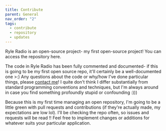 ```yaml
---
title: Contribute
parent: General
nav_order: "2"
tags:
  - contribute
  - repository
  - updates
---
```


Ryle Radio is an open-source project- my first open-source project! You can access the repository here.

The code in Ryle Radio has been fully commented and documented- if this is going to be my first open source repo, it'll certainly be a well-documented one >:)
Any questions about the code or why/how I've done particular things, please [contact me](Contact.md)! I quite don't think I differ substantially from standard programming conventions and techniques, but I'm always around in case you find something profoundly stupid or confounding :)))

Because this is my first time managing an open repository, I'm going to be a little green with pull requests and contributions (if they're actually made, my expectations are low lol). I'll be checking the repo often, so issues and requests will be read !! Feel free to implement changes or additions for whatever suits your particular application.